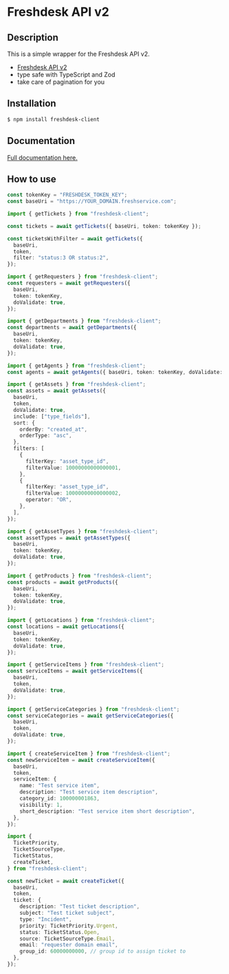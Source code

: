 # Freshdesk API v2

## Description

This is a simple wrapper for the Freshdesk API v2.

- [Freshdesk API v2](https://api.freshservice.com/v2)
- type safe with TypeScript and Zod
- take care of pagination for you

## Installation

```bash
$ npm install freshdesk-client
```

## Documentation

[Full documentation here.](https://saostad.github.io/freshdesk-client/index.html)

## How to use

```ts
const tokenKey = "FRESHDESK_TOKEN_KEY";
const baseUri = "https://YOUR_DOMAIN.freshservice.com";
```

```ts
import { getTickets } from "freshdesk-client";

const tickets = await getTickets({ baseUri, token: tokenKey });

const ticketsWithFilter = await getTickets({
  baseUri,
  token,
  filter: "status:3 OR status:2",
});
```

```ts
import { getRequesters } from "freshdesk-client";
const requesters = await getRequesters({
  baseUri,
  token: tokenKey,
  doValidate: true,
});
```

```ts
import { getDepartments } from "freshdesk-client";
const departments = await getDepartments({
  baseUri,
  token: tokenKey,
  doValidate: true,
});
```

```ts
import { getAgents } from "freshdesk-client";
const agents = await getAgents({ baseUri, token: tokenKey, doValidate: true });
```

```ts
import { getAssets } from "freshdesk-client";
const assets = await getAssets({
  baseUri,
  token,
  doValidate: true,
  include: ["type_fields"],
  sort: {
    orderBy: "created_at",
    orderType: "asc",
  },
  filters: [
    {
      filterKey: "asset_type_id",
      filterValue: 10000000000000001,
    },
    {
      filterKey: "asset_type_id",
      filterValue: 10000000000000002,
      operator: "OR",
    },
  ],
});
```

```ts
import { getAssetTypes } from "freshdesk-client";
const assetTypes = await getAssetTypes({
  baseUri,
  token: tokenKey,
  doValidate: true,
});
```

```ts
import { getProducts } from "freshdesk-client";
const products = await getProducts({
  baseUri,
  token: tokenKey,
  doValidate: true,
});
```

```ts
import { getLocations } from "freshdesk-client";
const locations = await getLocations({
  baseUri,
  token: tokenKey,
  doValidate: true,
});
```

```ts
import { getServiceItems } from "freshdesk-client";
const serviceItems = await getServiceItems({
  baseUri,
  token,
  doValidate: true,
});
```

```ts
import { getServiceCategories } from "freshdesk-client";
const serviceCategories = await getServiceCategories({
  baseUri,
  token,
  doValidate: true,
});
```

```ts
import { createServiceItem } from "freshdesk-client";
const newServiceItem = await createServiceItem({
  baseUri,
  token,
  serviceItem: {
    name: "Test service item",
    description: "Test service item description",
    category_id: 100000001863,
    visibility: 1,
    short_description: "Test service item short description",
  },
});
```

```ts
import {
  TicketPriority,
  TicketSourceType,
  TicketStatus,
  createTicket,
} from "freshdesk-client";

const newTicket = await createTicket({
  baseUri,
  token,
  ticket: {
    description: "Test ticket description",
    subject: "Test ticket subject",
    type: "Incident",
    priority: TicketPriority.Urgent,
    status: TicketStatus.Open,
    source: TicketSourceType.Email,
    email: "requester domain email",
    group_id: 60000000000, // group id to assign ticket to
  },
});
```

